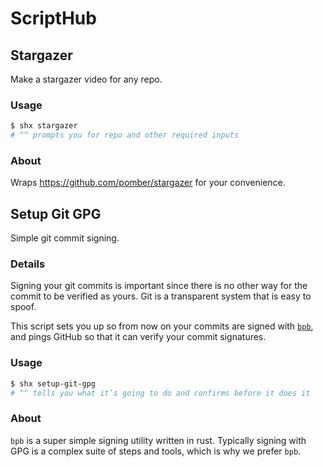 # ScriptHub

## Stargazer

Make a stargazer video for any repo.

### Usage

```sh
$ shx stargazer
# ^^ prompts you for repo and other required inputs
```

### About

Wraps https://github.com/pomber/stargazer for your convenience.



## Setup Git GPG

Simple git commit signing.

### Details

Signing your git commits is important since there is no other way for the
commit to be verified as yours. Git is a transparent system that is easy to
spoof.

This script sets you up so from now on your commits are signed with [`bpb`],
and pings GitHub so that it can verify your commit signatures.

### Usage

```sh
$ shx setup-git-gpg
# ^^ tells you what it’s going to do and confirms before it does it
```

[`bpb`]: https://github.com/withoutboats/bpb

### About

`bpb` is a super simple signing utility written in rust. Typically signing
with GPG is a complex suite of steps and tools, which is why we prefer `bpb`.
